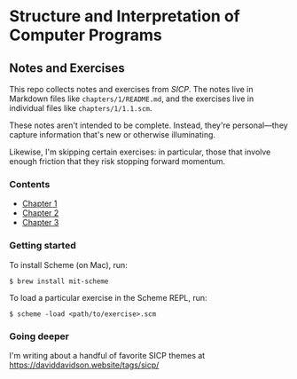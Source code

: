 # Structure and Interpretation of Computer Programs
## Notes and Exercises

This repo collects notes and exercises from _SICP_. The notes live in Markdown files like `chapters/1/README.md`, and the exercises live in individual files like `chapters/1/1.1.scm`.

These notes aren't intended to be complete. Instead, they're personal—they capture information that's new or otherwise illuminating.

Likewise, I'm skipping certain exercises: in particular, those that involve enough friction that they risk stopping forward momentum.

### Contents
* [Chapter 1](chapters/1)
* [Chapter 2](chapters/2)
* [Chapter 3](chapters/3)

### Getting started
To install Scheme (on Mac), run:
```
$ brew install mit-scheme
```

To load a particular exercise in the Scheme REPL, run:
```
$ scheme -load <path/to/exercise>.scm
```

### Going deeper
I'm writing about a handful of favorite SICP themes at https://daviddavidson.website/tags/sicp/
